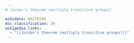 ```yaml
---
# Jordan's theorem (multiply transitive groups)

wikidata: Q6276298
msc_classification: 20
wikipedia_links:
  - "[[Jordan's theorem (multiply transitive groups)]]"
---
```


